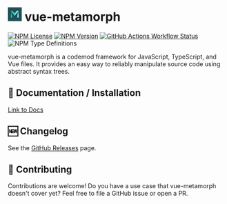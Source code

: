 
# ![](./docs/public/logo-xs.png) vue-metamorph

[![NPM License](https://img.shields.io/npm/l/vue-metamorph)](https://github.com/UnrefinedBrain/vue-metamorph/blob/master/LICENSE) [![NPM Version](https://img.shields.io/npm/v/vue-metamorph)](https://npmjs.com/package/vue-metamorph)
 [![GitHub Actions Workflow Status](https://img.shields.io/github/actions/workflow/status/UnrefinedBrain/vue-metamorph/ci.yml)](https://github.com/UnrefinedBrain/vue-metamorph/actions) ![NPM Type Definitions](https://img.shields.io/npm/types/vue-metamorph)





vue-metamorph is a codemod framework for JavaScript, TypeScript, and Vue files. It provides an easy way to reliably manipulate source code using abstract syntax trees.

## 📖 Documentation / Installation

[Link to Docs](https://vue-metamorph.dev)

## 🆕 Changelog

See the [GitHub Releases](https://github.com/UnrefinedBrain/vue-metamorph/releases) page.

## 🤝 Contributing

Contributions are welcome! Do you have a use case that vue-metamorph doesn't cover yet? Feel free to file a GitHub issue or open a PR.
